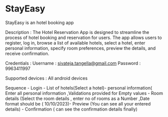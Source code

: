 # StayEasy
StayEasy is an hotel booking app 

Description : The Hotel Reservation App is designed to streamline the process of hotel booking and reservation for users. The app allows users to register, log in, browse a list of available hotels, select a hotel, enter personal information, specify room preferences, preview the details, and receive confirmation.

Credentials : 
Username : sivateja.tangella@gmail.com
Password : 9963411997

Supported devices : All android devices

Sequence -  Login - List of hotels(Select a hotel)- personal information( Enter all personal information ,Validations provided for Empty values  - Room details (Select the room details , enter no of rooms as a Number ,Date format should be ( 10/10/2023)- Preview (You can see all your entered details) - Confirmation ( can see the confirmation details finally)
